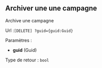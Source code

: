 ## <span id='archivercampagne'>Archiver une une campagne</span>

Archive une campagne

Url :`[DELETE] ?guid={guid:Guid}`

Paramètres : 

- **guid** (Guid)

Type de retour : `bool`

